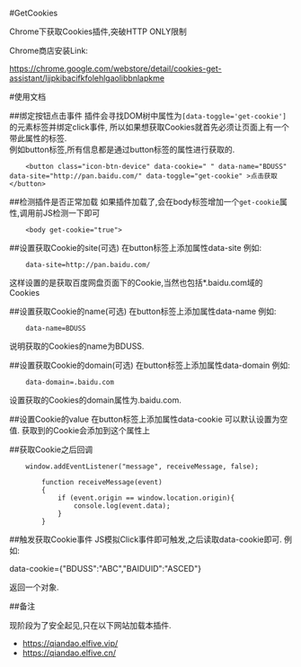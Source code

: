 #GetCookies

Chrome下获取Cookies插件,突破HTTP ONLY限制  

Chrome商店安装Link:  

https://chrome.google.com/webstore/detail/cookies-get-assistant/ljjpkibacifkfolehlgaolibbnlapkme

#使用文档

##绑定按钮点击事件
插件会寻找DOM树中属性为`[data-toggle='get-cookie']`的元素标签并绑定click事件,
所以如果想获取Cookies就首先必须让页面上有一个带此属性的标签.  
例如button标签,所有信息都是通过button标签的属性进行获取的.

		<button class="icon-btn-device" data-cookie=" " data-name="BDUSS" data-site="http://pan.baidu.com/" data-toggle="get-cookie" >点击获取</button>

##检测插件是否正常加载
如果插件加载了,会在body标签增加一个`get-cookie`属性,调用前JS检测一下即可

		<body get-cookie="true">

##设置获取Cookie的site(可选)
在button标签上添加属性data-site
例如:

		data-site=http://pan.baidu.com/

这样设置的是获取百度网盘页面下的Cookie,当然也包括*.baidu.com域的Cookies

##设置获取Cookie的name(可选)
在button标签上添加属性data-name
例如:

		data-name=BDUSS

说明获取的Cookies的name为BDUSS.

##设置获取Cookie的domain(可选)
在button标签上添加属性data-domain
例如:

		data-domain=.baidu.com

设置获取的Cookies的domain属性为.baidu.com.

##设置Cookie的value
在button标签上添加属性data-cookie
可以默认设置为空值.
获取到的Cookie会添加到这个属性上

##获取Cookie之后回调

	    window.addEventListener("message", receiveMessage, false);

			function receiveMessage(event)
			{
				if (event.origin == window.location.origin){
					console.log(event.data);
				}
			}


##触发获取Cookie事件
JS模拟Click事件即可触发,之后读取data-cookie即可.
例如:

data-cookie={"BDUSS":"ABC","BAIDUID":"ASCED"}

返回一个对象.

##备注

现阶段为了安全起见,只在以下网站加载本插件.

* https://qiandao.elfive.vip/
* https://qiandao.elfive.cn/
